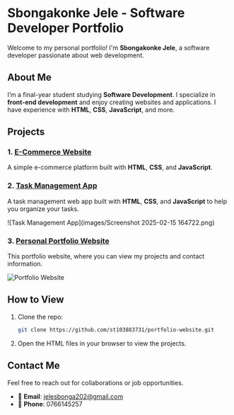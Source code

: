 
# Sbongakonke Jele - Software Developer Portfolio

Welcome to my personal portfolio! I'm **Sbongakonke Jele**, a software developer passionate about web development.

## About Me

I’m a final-year student studying **Software Development**. I specialize in **front-end development** and enjoy creating websites and applications. I have experience with **HTML**, **CSS**, **JavaScript**, and more.

## Projects

### 1. [E-Commerce Website](https://github.com/st10383731/E-com-Website)
A simple e-commerce platform built with **HTML**, **CSS**, and **JavaScript**.



### 2. [Task Management App](https://github.com/st10383731/Task-Management-Web-App)
A task management web app built with **HTML**, **CSS**, and **JavaScript** to help you organize your tasks.

![Task Management App](images/Screenshot 2025-02-15 164722.png)

### 3. [Personal Portfolio Website](https://github.com/your-username/portfolio-website)
This portfolio website, where you can view my projects and contact information.

![Portfolio Website](images/portfolio.png)

## How to View

1. Clone the repo:
   ```bash
   git clone https://github.com/st103883731/portfolio-website.git
   ```

2. Open the HTML files in your browser to view the projects.

## Contact Me

Feel free to reach out for collaborations or job opportunities.

- 📧 **Email**: jelesbonga202@gmail.com
- 📱 **Phone**: 0766145257


